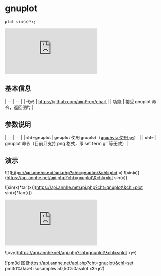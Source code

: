 # gnuplot

```
plot sin(x)*x;
```

![](https://api.annhe.net/api.php?cht=gnuplot&chl=plot+sin%28x%29%2Ax%3B)

## 基本信息

| -- | -- |
| 代码 | <https://github.com/annProg/chart> |
| 功能 | 接受 gnuplot 命令，返回图片 |

## 参数说明

| -- | -- |
| cht=gnuplot | gnuplot 使用 gnuplot（[graphviz 使用 gv](https://www.annhe.net/article-3196.html)） |
| chl=<gnuplot command> | gnuplot 命令（目前只支持 png 格式，即 set term gif 等无效）|

## 演示
![](https://api.annhe.net/api.php?cht=gnuplot\&chl=plot x)
![sin(x)](https://api.annhe.net/api.php?cht=gnuplot\&chl=plot sin\(x\))

![sin(x)*tan(x)](https://api.annhe.net/api.php?cht=gnuplot\&chl=plot sin\(x\)*tan\(x\))

![多个函数](https://api.annhe.net/api.php?cht=gnuplot&chl=plot%20sin(x)%20title%20%27sin%27,tan(x)%20title%20%27tan%27,cos(x))

![x*y*y](https://api.annhe.net/api.php?cht=gnuplot\&chl=splot x*y*y)

![pm3d 图](https://api.annhe.net/api.php?cht=gnuplot\&chl=set pm3d%0aset isosamples 50,50%0asplot x**2+y**2)
